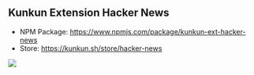 ## Kunkun Extension Hacker News

- NPM Package: https://www.npmjs.com/package/kunkun-ext-hacker-news
- Store: https://kunkun.sh/store/hacker-news

![](https://i.imgur.com/dMHapVA.png)
